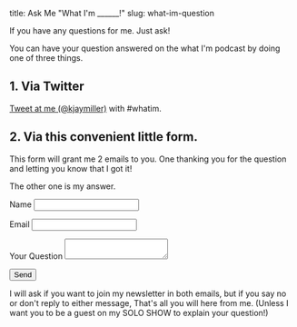 title: Ask Me "What I'm ______!"
slug: what-im-question

If you have any questions for me. Just ask! 

You can have your question answered on the what I'm podcast by doing one of three things.

## 1. Via Twitter
[Tweet at me (@kjaymiller)](https://twitter.com/home?status=Hey%20%40kjaymiller!%20%3CYOUR%20QUESTION%20HERE%3E%20%23whatim) with #whatim.

## 2. Via this convenient little form. 
This form will grant me 2 emails to you. One thanking you for the question and letting you know that I got it!

The other one is my answer. 

<form name="contact" netlify>
  <p>
      <label>Name <input type="text" name="name" /></label>
        </p>
	  <p>
	      <label>Email <input type="email" name="email" /></label>
	        </p>
	<p>
		<label>Your Question</lave>
<textarea name="question"></textarea>
</p>
		  <p>
		      <button type="submit">Send</button>
		        </p>
			</form>

I will ask if you want to join my newsletter in both emails, but if you say no or don't reply to either message, That's all you will here from me. (Unless I want you to be a guest on my SOLO SHOW to explain your question!)


